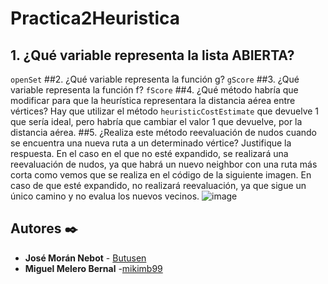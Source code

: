 # Practica2Heuristica

## 1. ¿Qué variable representa la lista ABIERTA? 
`openSet`
##2. ¿Qué variable representa la función g?
`gScore`
##3. ¿Qué variable representa la función f?
`fScore`
##4. ¿Qué método habría que modificar para que la heurística representara la distancia aérea entre vértices? 
Hay que utilizar el método `heuristicCostEstimate` que devuelve 1 que sería ideal, pero habría que cambiar el valor 1 que devuelve, por la distancia aérea.
##5. ¿Realiza este método reevaluación de nudos cuando se encuentra una nueva ruta a un determinado vértice? Justifique la respuesta.
En el caso en el que no esté expandido, se realizará una reevaluación de nudos, ya que habrá un nuevo neighbor con una ruta más corta como vemos que se realiza en el código de la siguiente imagen. En caso de que esté expandido, no realizará reevaluación, ya que sigue un único camino y no evalua los nuevos vecinos.
![image](https://user-images.githubusercontent.com/65571317/143951321-d43c3351-9c8f-4813-81bc-53af12f9dcf9.png)

## Autores ✒️

* **José Morán Nebot** - [Butusen](https://github.com/Butusen)
* **Miguel Melero Bernal** -[mikimb99](https://github.com/mikimb99)

